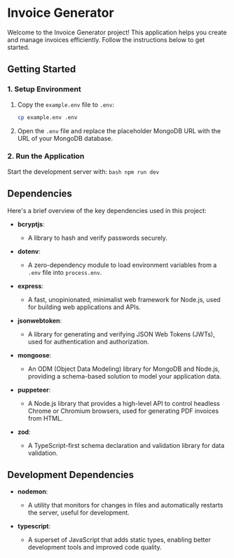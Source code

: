# Invoice Generator

Welcome to the Invoice Generator project! This application helps you create and manage invoices efficiently. Follow the instructions below to get started.

## Getting Started

### 1. Setup Environment

1. Copy the `example.env` file to `.env`:
    ```bash
    cp example.env .env
    ```

2. Open the `.env` file and replace the placeholder MongoDB URL with the URL of your MongoDB database.

### 2. Run the Application

Start the development server with:
    ```bash
    npm run dev
    ```

## Dependencies

Here's a brief overview of the key dependencies used in this project:

- **bcryptjs**:
  - A library to hash and verify passwords securely.

- **dotenv**:
  - A zero-dependency module to load environment variables from a `.env` file into `process.env`.

- **express**:
  - A fast, unopinionated, minimalist web framework for Node.js, used for building web applications and APIs.

- **jsonwebtoken**:
  - A library for generating and verifying JSON Web Tokens (JWTs), used for authentication and authorization.

- **mongoose**:
  - An ODM (Object Data Modeling) library for MongoDB and Node.js, providing a schema-based solution to model your application data.

- **puppeteer**:
  - A Node.js library that provides a high-level API to control headless Chrome or Chromium browsers, used for generating PDF invoices from HTML.

- **zod**:
  - A TypeScript-first schema declaration and validation library for data validation.

## Development Dependencies

- **nodemon**:
  - A utility that monitors for changes in files and automatically restarts the server, useful for development.

- **typescript**:
  - A superset of JavaScript that adds static types, enabling better development tools and improved code quality.
